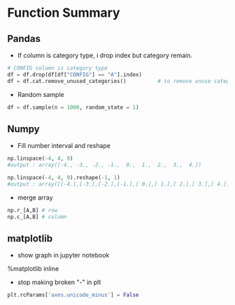 # Function Summary

## Pandas

* If column is category type, i drop index but category remain.

```python
# CONFIG column is category type
df = df.drop(df[df["CONFIG"] == "A"].index)
df = df.cat.remove_unused_categories()          # to remove unuse category
```

* Random sample

```python
df = df.sample(n = 1000, random_state = 1) 
```


## Numpy

* Fill number interval and reshape

```python
np.linspace(-4, 4, 9)
#output : array([-4., -3., -2., -1.,  0.,  1.,  2.,  3.,  4.])

np.linspace(-4, 4, 9).reshape(-1, 1)
#output : array([[-4.],[-3.],[-2.],[-1.],[ 0.],[ 1.],[ 2.],[ 3.],[ 4.]])

```

* merge array
```python
np.r_[A,B] # row
np.c_[A,B] # column
```

## matplotlib

* show graph in jupyter notebook

%matplotlib inline

* stop making broken "-" in plt 
```python
plt.rcParams['axes.unicode_minus'] = False
```
